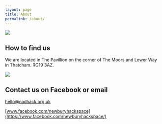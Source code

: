 ```yaml
---
layout: page
title: About
permalink: /about/
---
```


![](/nhsite/images/nadhack-building.png)

## How to find us

We are located in The Pavillion on the corner of The Moors and Lower Way in Thatcham. RG19 3AZ.

![](/nhsite/images/find-us.png)

## Contact us on Facebook or email

[hello@nadhack.org.uk](mailto:hello@nadhack.org.uk)

[www.facebook.com/newburyhackspace](https://www.facebook.com/newburyhackspace/)
